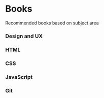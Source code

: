 # Books
Recommended books based on subject area

### Design and UX

### HTML

### CSS

### JavaScript

### Git



